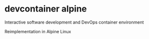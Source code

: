 # devcontainer alpine
Interactive software development and DevOps container environment

Reimplementation in Alpine Linux
